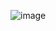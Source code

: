 ![image](https://user-images.githubusercontent.com/62060867/133321003-986e25cc-a3b9-4d93-90a7-fd501bffa938.png)

